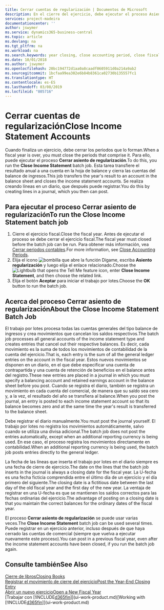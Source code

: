 ```yaml
---
title: Cerrar cuentas de regularización | Documentos de Microsoft
description: En el cierre del ejercicio, debe ejecutar el proceso Asiento regularización para cerrar los periodos contables que componen el ejercicio fiscal.
services: project-madeira
documentationcenter: ''
author: jswymer
ms.service: dynamics365-business-central
ms.topic: article
ms.devlang: na
ms.tgt_pltfrm: na
ms.workload: na
ms.search.keywords: year closing, close accounting period, close fiscal year, bank account detailed trial balance
ms.date: 10/01/2018
ms.author: jswymer
ms.openlocfilehash: 20bc194772d1aa0a8caadf0605911d0a214a9ab2
ms.sourcegitcommit: 1bcfaa99ea302e6b84b8361ca02730b135557fc1
ms.translationtype: HT
ms.contentlocale: es-ES
ms.lasthandoff: 03/08/2019
ms.locfileid: "805716"
---
```

# <a name="close-income-statement-accounts"></a><span data-ttu-id="30ced-103">Cerrar cuentas de regularización</span><span class="sxs-lookup"><span data-stu-id="30ced-103">Close Income Statement Accounts</span></span>
<span data-ttu-id="30ced-104">Cuando finaliza un ejercicio, debe cerrar los periodos que lo forman.</span><span class="sxs-lookup"><span data-stu-id="30ced-104">When a fiscal year is over, you must close the periods that comprise it.</span></span> <span data-ttu-id="30ced-105">Para ello, puede ejecutar el proceso **Cerrar asiento de regularización**.</span><span class="sxs-lookup"><span data-stu-id="30ced-105">To do this, you run the **Close Income Statement** batch job.</span></span> <span data-ttu-id="30ced-106">Esta tarea transfiere el resultado anual a una cuenta en la hoja de balance y cierra las cuentas del balance de ingresos.</span><span class="sxs-lookup"><span data-stu-id="30ced-106">This job transfers the year's result to an account in the balance sheet and closes the income statement accounts.</span></span> <span data-ttu-id="30ced-107">Se realiza creando líneas en un diario, que después puede registrar.</span><span class="sxs-lookup"><span data-stu-id="30ced-107">You do this by creating lines in a journal, which you then can post.</span></span>

## <a name="to-run-the-close-income-statement-batch-job"></a><span data-ttu-id="30ced-108">Para ejecutar el proceso Cerrar asiento de regularización</span><span class="sxs-lookup"><span data-stu-id="30ced-108">To run the Close Income Statement batch job</span></span>
1. <span data-ttu-id="30ced-109">Cierre el ejercicio fiscal.</span><span class="sxs-lookup"><span data-stu-id="30ced-109">Close the fiscal year.</span></span> <span data-ttu-id="30ced-110">Antes de ejecutar el proceso se debe cerrar el ejercicio fiscal.</span><span class="sxs-lookup"><span data-stu-id="30ced-110">The fiscal year must closed before the batch job can be run.</span></span> <span data-ttu-id="30ced-111">Para obtener más información, vea [Cerrar periodos contables](year-close-account-periods.md).</span><span class="sxs-lookup"><span data-stu-id="30ced-111">For more information, see [Close Accounting Periods](year-close-account-periods.md).</span></span>
2. <span data-ttu-id="30ced-112">Elija el icono ![bombilla que abre la función Dígame](media/ui-search/search_small.png "Dígame que desea hacer"), escriba **Asiento regularización** y luego elija el enlace relacionado.</span><span class="sxs-lookup"><span data-stu-id="30ced-112">Choose the ![Lightbulb that opens the Tell Me feature](media/ui-search/search_small.png "Tell me what you want to do") icon, enter **Close Income Statement**, and then choose the related link.</span></span>
3. <span data-ttu-id="30ced-113">Elija el botón **Aceptar** para iniciar el trabajo por lotes.</span><span class="sxs-lookup"><span data-stu-id="30ced-113">Choose the **OK** button to run the batch job.</span></span>

## <a name="about-the-close-income-statement-batch-job"></a><span data-ttu-id="30ced-114">Acerca del proceso Cerrar asiento de regularización</span><span class="sxs-lookup"><span data-stu-id="30ced-114">About the Close Income Statement Batch Job</span></span>
<span data-ttu-id="30ced-115">El trabajo por lotes procesa todas las cuentas generales del tipo balance de ingresos y crea movimientos que cancelan los saldos respectivos.</span><span class="sxs-lookup"><span data-stu-id="30ced-115">The batch job processes all general accounts of the income statement type and creates entries that cancel out their respective balances.</span></span> <span data-ttu-id="30ced-116">Es decir, cada movimiento es la suma de todos los movimientos de contabilidad de la cuenta del ejercicio.</span><span class="sxs-lookup"><span data-stu-id="30ced-116">That is, each entry is the sum of all the general ledger entries on the account in the fiscal year.</span></span> <span data-ttu-id="30ced-117">Estos nuevos movimientos se disponen en un diario, en el que debe especificar una cuenta de contrapartida y una cuenta de retención de beneficios en el balance antes del registro.</span><span class="sxs-lookup"><span data-stu-id="30ced-117">These new entries are placed in a journal in which you must specify a balancing account and retained earnings account in the balance sheet before you post.</span></span> <span data-ttu-id="30ced-118">Cuando se registra el diario, también se registra un movimiento en cada cuenta del comercial, de manera que su saldo sea cero y, a la vez, el resultado del año se transfiera al balance.</span><span class="sxs-lookup"><span data-stu-id="30ced-118">When you post the journal, an entry is posted to each income statement account so that its balance becomes zero and at the same time the year's result is transferred to the balance sheet.</span></span>

<span data-ttu-id="30ced-119">Debe registrar el diario manualmente.</span><span class="sxs-lookup"><span data-stu-id="30ced-119">You must post the journal yourself.</span></span> <span data-ttu-id="30ced-120">El trabajo por lotes no registra los movimientos automáticamente, salvo cuando se utiliza una divisa adicional.</span><span class="sxs-lookup"><span data-stu-id="30ced-120">The batch job does not post the entries automatically, except when an additional reporting currency is being used.</span></span> <span data-ttu-id="30ced-121">En ese caso, el proceso registra los movimientos directamente en contabilidad.</span><span class="sxs-lookup"><span data-stu-id="30ced-121">When an additional reporting currency is being used, the batch job posts entries directly to the general ledger.</span></span>

<span data-ttu-id="30ced-122">La fecha de las líneas que inserta el trabajo por lotes en el diario siempre es una fecha de cierre de ejercicio.</span><span class="sxs-lookup"><span data-stu-id="30ced-122">The date on the lines that the batch job inserts in the journal is always a closing date for the fiscal year.</span></span> <span data-ttu-id="30ced-123">La U-fecha es una fecha ficticia comprendida entre el último día de un ejercicio y el día primero del siguiente.</span><span class="sxs-lookup"><span data-stu-id="30ced-123">The closing date is a fictitious date between the last day of the old fiscal year and the first day of the new year.</span></span> <span data-ttu-id="30ced-124">La ventaja de registrar en una U-fecha es que se mantienen los saldos correctos para las fechas ordinarias del ejercicio.</span><span class="sxs-lookup"><span data-stu-id="30ced-124">The advantage of posting on a closing date is that you maintain the correct balances for the ordinary dates of the fiscal year.</span></span>

<span data-ttu-id="30ced-125">El proceso **Cerrar asiento de regularización** se puede usar varias veces.</span><span class="sxs-lookup"><span data-stu-id="30ced-125">The **Close Income Statement** batch job can be used several times.</span></span> <span data-ttu-id="30ced-126">Puede registrar en un ejercicio anterior, incluso después de que haya cerrado las cuentas de comercial (siempre que vuelva a ejecutar nuevamente este proceso).</span><span class="sxs-lookup"><span data-stu-id="30ced-126">You can post in a previous fiscal year, even after the income statement accounts have been closed, if you run the batch job again.</span></span>

## <a name="see-also"></a><span data-ttu-id="30ced-127">Consulte también</span><span class="sxs-lookup"><span data-stu-id="30ced-127">See Also</span></span>
[<span data-ttu-id="30ced-128">Cierre de libros</span><span class="sxs-lookup"><span data-stu-id="30ced-128">Closing Books</span></span>](year-close-books.md)  
[<span data-ttu-id="30ced-129">Registrar el movimiento de cierre del ejercicio</span><span class="sxs-lookup"><span data-stu-id="30ced-129">Post the Year-End Closing Entry</span></span>](year-how-post-year-end-close-entry.md)  
[<span data-ttu-id="30ced-130">Abrir un nuevo ejercicio</span><span class="sxs-lookup"><span data-stu-id="30ced-130">Open a New Fiscal Year</span></span>](finance-how-open-new-fiscal-year.md)  
<span data-ttu-id="30ced-131">[Trabajar con [!INCLUDE[d365fin](includes/d365fin_md.md)]](ui-work-product.md)</span><span class="sxs-lookup"><span data-stu-id="30ced-131">[Working with [!INCLUDE[d365fin](includes/d365fin_md.md)]](ui-work-product.md)</span></span>
